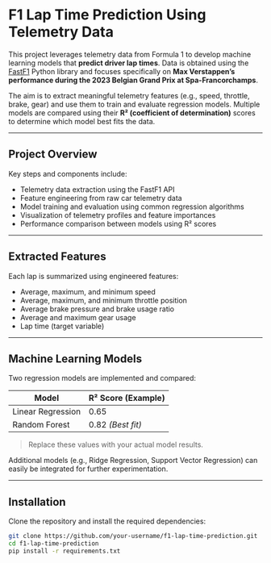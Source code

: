 # F1 Lap Time Prediction Using Telemetry Data

This project leverages telemetry data from Formula 1 to develop machine learning models that **predict driver lap times**. Data is obtained using the [FastF1](https://theoehrly.github.io/Fast-F1/) Python library and focuses specifically on **Max Verstappen’s performance during the 2023 Belgian Grand Prix at Spa-Francorchamps**.

The aim is to extract meaningful telemetry features (e.g., speed, throttle, brake, gear) and use them to train and evaluate regression models. Multiple models are compared using their **R² (coefficient of determination)** scores to determine which model best fits the data.

---

## Project Overview

Key steps and components include:

- Telemetry data extraction using the FastF1 API
- Feature engineering from raw car telemetry data
- Model training and evaluation using common regression algorithms
- Visualization of telemetry profiles and feature importances
- Performance comparison between models using R² scores

---

## Extracted Features

Each lap is summarized using engineered features:

- Average, maximum, and minimum speed
- Average, maximum, and minimum throttle position
- Average brake pressure and brake usage ratio
- Average and maximum gear usage
- Lap time (target variable)

---

## Machine Learning Models

Two regression models are implemented and compared:

| Model               | R² Score (Example) |
|--------------------|--------------------|
| Linear Regression  | 0.65               |
| Random Forest      | 0.82 *(Best fit)*  |

> Replace these values with your actual model results.

Additional models (e.g., Ridge Regression, Support Vector Regression) can easily be integrated for further experimentation.

---

## Installation

Clone the repository and install the required dependencies:

```bash
git clone https://github.com/your-username/f1-lap-time-prediction.git
cd f1-lap-time-prediction
pip install -r requirements.txt
